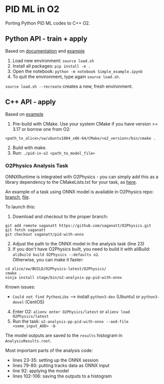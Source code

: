 # PID ML in O2

Porting Python PID ML codes to C++ O2.

## Python API - train + apply

Based on [documentation](https://pytorch.org/docs/master/onnx.html) and [example](https://pytorch.org/tutorials/advanced/super_resolution_with_onnxruntime.html)  

1. Load new environment: `source load.sh`
2. Install all packages: `pip install -e .`
3. Open the notebook: `python -m notebook Simple_example.ipynb`
4. To quit the environment, type again `source load.sh`.

`source load.sh --recreate` creates a new, fresh environment.

## C++ API - apply

Based on [example](https://github.com/microsoft/onnxruntime/blob/master/samples/c_cxx/model-explorer/model-explorer.cpp)

1. Pre-build with CMake. Use your system CMake if you have version >= 3.17 or borrow one from O2:
```
<path_to_alice>/sw/ubuntu1804_x86-64/CMake/<o2_version>/bin/cmake .
```
2. Build with make.
3. Run: `./pid-in-o2 <path_to_model_file>`

### O2Physics Analysis Task
ONNXRuntime is integrated with O2Physics - you can simply add this as a library dependency to the CMakeLists.txt for your task, as [here](https://github.com/saganatt/O2Physics/blob/pid-with-onnx/Tasks/PIDML/CMakeLists.txt).

An example of a task using ONNX model is available in O2Physics repo: [branch](https://github.com/saganatt/O2Physics/tree/pid-with-onnx), [file](https://github.com/saganatt/O2Physics/blob/pid-with-onnx/PWGPP/Tasks/pidWithONNX.cxx).

To launch this:
1. Download and checkout to the proper branch:
```
git add remote saganatt https://github.com/saganatt/O2Physics.git
git fetch saganatt
git checkout saganatt/pid-with-onnx
```
2. Adjust the path to the ONNX model in the analysis task (line 23)
3. If you don't have O2Physics built, you need to build it with aliBuild: `aliBuild build O2Physics --defaults o2`.<br>
   Otherwise, you can make it faster:
```
cd alice/sw/BUILD/O2Physics-latest/O2Physics/
cmake .
ninja install stage/bin/o2-analysis-pp-pid-with-onnx
```
   Known issues:
   - `Could not find PythonLibs` --> install `python3-dev` (Ubuntu) or `python3-devel` (CentOS)

4. Enter O2: `alienv enter O2Physics/latest` or `alienv load O2Physics/latest`
5. Run the task: `o2-analysis-pp-pid-with-onnx --aod-file <some_input_AOD> -b`

The model outputs are saved to the `results` histogram in `AnalysisResults.root`.

Most important parts of the analysis code:
- lines 23-35: setting up the ONNX session
- lines 79-80: putting tracks data as ONNX input
- line 92: applying the model
- lines 102-106: saving the outputs to a histogram
